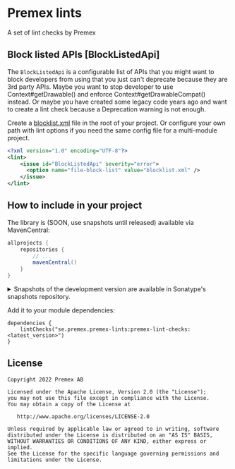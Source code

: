 # Premex lints

A set of lint checks by Premex


## Block listed APIs [BlockListedApi]

The `BlockListedApi` is a configurable list of APIs that you might want to block developers from
using that you just can't deprecate because they are 3rd party APIs. Maybe you want to stop developer
to use Context#getDrawable() and enforce Context#getDrawableCompat() instead. Or maybe you have 
created some legacy code years ago and want to create a lint check because a 
Deprecation warning is not enough.

Create a [blocklist.xml](samples/blocklist.xml) file in the root of your project. Or configure your own path with lint options if you need the same config file for a multi-module project.
```xml
<?xml version="1.0" encoding="UTF-8"?>
<lint>
    <issue id="BlockListedApi" severity="error">
      <option name="file-block-list" value="blocklist.xml" />
    </issue>
</lint>
```

## How to include in your project

The library is (SOON, use snapshots until released) available via MavenCentral:

```groovy
allprojects {
    repositories {
        // ...
        mavenCentral()
    }
}
```

<details>
<summary>Snapshots of the development version are available in Sonatype's snapshots repository.</summary>
<p>

```groovy
repositories {
    // ...
    maven {
        url = uri("https://s01.oss.sonatype.org/content/repositories/snapshots/")
    }
}
```
```groovy
dependencies {
    lintChecks("se.premex.premex-lints:premex-lint-checks:1.0.0-SNAPSHOT")
}
```

</p>
</details>

Add it to your module dependencies:

```
dependencies {
    lintChecks("se.premex.premex-lints:premex-lint-checks:<latest_version>")
}
```

License
--------

    Copyright 2022 Premex AB

    Licensed under the Apache License, Version 2.0 (the "License");
    you may not use this file except in compliance with the License.
    You may obtain a copy of the License at

       http://www.apache.org/licenses/LICENSE-2.0

    Unless required by applicable law or agreed to in writing, software
    distributed under the License is distributed on an "AS IS" BASIS,
    WITHOUT WARRANTIES OR CONDITIONS OF ANY KIND, either express or implied.
    See the License for the specific language governing permissions and
    limitations under the License.